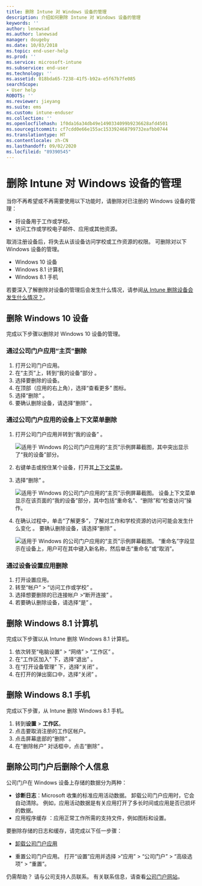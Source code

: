 ```yaml
---
title: 删除 Intune 对 Windows 设备的管理
description: 介绍如何删除 Intune 对 Windows 设备的管理
keywords: ''
author: lenewsad
ms.author: lanewsad
manager: dougeby
ms.date: 10/03/2018
ms.topic: end-user-help
ms.prod: ''
ms.service: microsoft-intune
ms.subservice: end-user
ms.technology: ''
ms.assetid: 018bda65-7238-41f5-b92a-e5f67b7fe085
searchScope:
- User help
ROBOTS: ''
ms.reviewer: jieyang
ms.suite: ems
ms.custom: intune-enduser
ms.collection: ''
ms.openlocfilehash: 1f0da16a34db49e1490334099b9236628afd4501
ms.sourcegitcommit: cf7cdd0e66e155ac153392468799732eafbb0744
ms.translationtype: HT
ms.contentlocale: zh-CN
ms.lasthandoff: 09/02/2020
ms.locfileid: "89390545"
---
```

# <a name="remove-your-windows-device-from-management"></a>删除 Intune 对 Windows 设备的管理

当你不再希望或不再需要使用以下功能时，请删除对已注册的 Windows 设备的管理：  
* 将设备用于工作或学校。 
* 访问工作或学校电子邮件、应用或其他资源。

取消注册设备后，将失去从该设备访问学校或工作资源的权限。 可删除对以下 Windows 设备的管理。  
* Windows 10 设备 
* Windows 8.1 计算机
* Windows 8.1 手机
 
若要深入了解删除对设备的管理后会发生什么情况，请参阅[从 Intune 删除设备会发生什么情况？](what-happens-if-you-unenroll-your-device-from-intune-windows.md)。  

## <a name="remove-your-windows-10-device"></a>删除 Windows 10 设备
完成以下步骤以删除对 Windows 10 设备的管理。

### <a name="remove-in-company-portal-app-home-page"></a>通过公司门户应用“主页”删除   

1. 打开公司门户应用。
2. 在“主页”上，转到“我的设备”部分   。
3. 选择要删除的设备。
3. 在顶部（应用的右上角），选择“查看更多”  图标。
4. 选择“删除”  。 
5. 要确认删除设备，请选择“删除”  。  

### <a name="remove-in-company-portal-app-device-context-menu"></a>通过公司门户应用的设备上下文菜单删除  

1. 打开公司门户应用并转到“我的设备”  。

    ![适用于 Windows 的公司门户应用的“主页”示例屏幕截图，其中突出显示了“我的设备”部分。](./media/1809_CheckAccess_Context_Select_Device.png)

2. 右键单击或按住某个设备，打开其[上下文菜单](/windows/uwp/design/controls-and-patterns/menus)。  

3. 选择“删除”  。  

    ![适用于 Windows 的公司门户应用的“主页”示例屏幕截图。 设备上下文菜单显示在该页面的“我的设备”部分，其中包括“重命名”、“删除”和“检查访问”操作。](./media/1809_DeviceContextMenu_Windows_CP.png)  

5. 在确认过程中，单击“了解更多”，了解对工作和学校资源的访问可能会发生什么变化  。 要确认删除设备，请选择“删除”  。   

     ![适用于 Windows 的公司门户应用的“主页”示例屏幕截图。 “重命名”字段显示在设备上，用户可在其中键入新名称，然后单击“重命名”或“取消”。](./media/1808_RemoveDevice_Popup.png)  


### <a name="remove-in-device-settings-app"></a>通过设备设置应用删除
1. 打开设置应用。 
2. 转至“帐户”   > “访问工作或学校”  。
3. 选择想要删除的已连接帐户 >“断开连接”  。
4. 若要确认删除设备，请选择“是”  。

## <a name="remove-your-windows-81-computer"></a>删除 Windows 8.1 计算机
完成以下步骤以从 Intune 删除 Windows 8.1 计算机。

1. 依次转至“电脑设置”   > “网络”   > “工作区”  。
2. 在“工作区加入”  下，选择“退出”  。
3. 在“打开设备管理”  下，选择“关闭”  。
4. 在打开的弹出窗口中，选择“关闭”  。

## <a name="remove-your-windows-81-phone"></a>删除 Windows 8.1 手机
完成以下步骤，从 Intune 删除 Windows 8.1 手机。

1. 转到**设置** > **工作区**。
2. 点击要取消注册的工作区帐户。
3. 点击屏幕底部的“删除”  。
4. 在“删除帐户”  对话框中，点击“删除”  。  
## <a name="removing-your-personal-information-after-removing-the-company-portal"></a>删除公司门户后删除个人信息  

公司门户在 Windows 设备上存储的数据分为两种：

- **诊断日志**：Microsoft 收集的标准应用活动数据。 卸载公司门户应用时，它会自动清除。 例如，应用活动数据是有关应用打开了多长时间或应用是否已损坏的数据。
- 应用程序缓存  ：应用正常工作所需的支持文件，例如图标和设置。

要删除存储的日志和缓存，请完成以下任一步骤：

* [卸载公司门户应用](https://support.microsoft.com/help/4028003/windows-10-uninstall-apps-and-programs) 

* 重置公司门户应用。 打开“设置”应用并选择 >“应用” > “公司门户” > “高级选项” > “重置”。 

仍需帮助？ 请与公司支持人员联系。 有关联系信息，请查看[公司门户网站](https://go.microsoft.com/fwlink/?linkid=2010980)。
